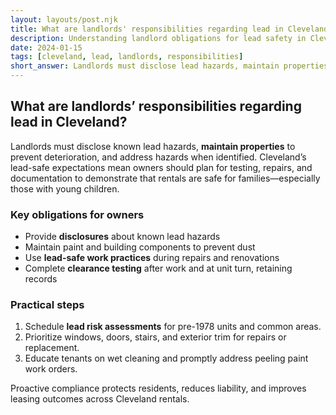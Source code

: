 ```yaml
---
layout: layouts/post.njk
title: What are landlords' responsibilities regarding lead in Cleveland?
description: Understanding landlord obligations for lead safety in Cleveland rental properties and tenant rights
date: 2024-01-15
tags: [cleveland, lead, landlords, responsibilities]
short_answer: Landlords must disclose lead hazards, maintain properties to prevent deterioration, and address hazards when identified. They cannot evict tenants for reporting lead concerns.
---
```

<h2>What are landlords’ responsibilities regarding lead in Cleveland?</h2>
<p>Landlords must disclose known lead hazards, <strong>maintain properties</strong> to prevent deterioration, and address hazards when identified. Cleveland’s lead-safe expectations mean owners should plan for testing, repairs, and documentation to demonstrate that rentals are safe for families—especially those with young children.</p>
<h3>Key obligations for owners</h3>
<ul>
  <li>Provide <strong>disclosures</strong> about known lead hazards</li>
  <li>Maintain paint and building components to prevent dust</li>
  <li>Use <strong>lead-safe work practices</strong> during repairs and renovations</li>
  <li>Complete <strong>clearance testing</strong> after work and at unit turn, retaining records</li>
</ul>
<h3>Practical steps</h3>
<ol>
  <li>Schedule <strong>lead risk assessments</strong> for pre-1978 units and common areas.</li>
  <li>Prioritize windows, doors, stairs, and exterior trim for repairs or replacement.</li>
  <li>Educate tenants on wet cleaning and promptly address peeling paint work orders.</li>
</ol>
<p>Proactive compliance protects residents, reduces liability, and improves leasing outcomes across Cleveland rentals.</p>
